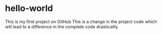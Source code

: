 # hello-world
This is my first project on GitHub
This is a change in the project code which will lead to a difference in the complete code drasticallly
